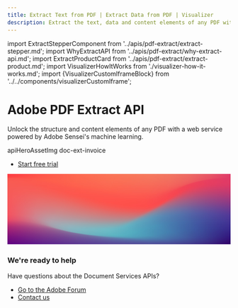 ```yaml
---
title: Extract Text from PDF | Extract Data from PDF | Visualizer
description: Extract the text, data and content elements of any PDF with a web service powered by Adobe Sensei's machine learning. Try a free trial of Adobe PDF Extract today!
---
```


import ExtractStepperComponent from '../apis/pdf-extract/extract-stepper.md';
import WhyExtractAPI from '../apis/pdf-extract/why-extract-api.md';
import ExtractProductCard from '../apis/pdf-extract/extract-product.md';
import VisualizerHowItWorks from './visualizer-how-it-works.md';
import {VisualizerCustomIframeBlock} from '../../components/visualizerCustomIframe';


<Hero slots="heading, text, assetsImg, buttons" customLayout variant="fullwidth" className="herobgImage Hero-Banner"/>

# Adobe PDF Extract API

Unlock the structure and content elements of any PDF with a web service powered by Adobe Sensei's machine learning.

apiHeroAssetImg doc-ext-invoice

- [Start free trial](https://documentcloud.adobe.com/dc-integration-creation-app-cdn/main.html?api=pdf-extract-api)


<WrapperComponent slots="content" repeat="1" theme="light" className="padding-zero Key-features-of-Adobe-PDF-Extract-API" enableMaxHeight/>

<WhyExtractAPI/>

<WrapperComponent slots="content" repeat="1" theme="lightest" className="How-it-works"/>

<VisualizerHowItWorks/>

<WrapperComponent slots="content" repeat="1" theme="light" className="How-it-works"/>

<VisualizerCustomIframeBlock theme="light" className="video-conetnt"/>

<WrapperComponent slots="content" repeat="1" theme="lightest" className="Get-started-in-minutes"/>

<ExtractStepperComponent />


<WrapperComponent slots="content" repeat="1" theme="light" className="Explore-other-Adobe-Document-Services-APIs"/>

<ExtractProductCard/>


<SummaryBlock slots="image, heading, text, buttons" theme="lightest" background="white" className="We-are-ready-to-help"/>

![](../images/bg-hero.jpeg)

### We're ready to help

Have questions about the Document Services APIs?

- [Go to the Adobe Forum](https://www.adobe.com/go/pdftoolsapi_forum)
- [Contact us](../pricing/contact.md)

<!-- <APIPixelRetargeting/> -->